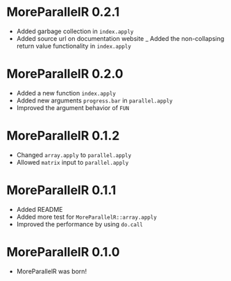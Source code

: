 # MoreParallelR 0.2.1

- Added garbage collection in `index.apply`
- Added source url on documentation website
_ Added the non-collapsing return value functionality in `index.apply`

# MoreParallelR 0.2.0

- Added a new function `index.apply`
- Added new arguments `progress.bar` in `parallel.apply`
- Improved the argument behavior of `FUN`

# MoreParallelR 0.1.2

- Changed `array.apply` to `parallel.apply`
- Allowed `matrix` input to `parallel.apply`

# MoreParallelR 0.1.1

- Added README
- Added more test for `MoreParallelR::array.apply`
- Improved the performance by using `do.call`

# MoreParallelR 0.1.0

- MoreParallelR was born!
